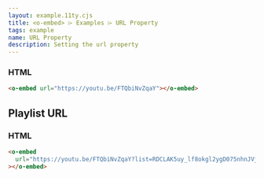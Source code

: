 ```yaml
---
layout: example.11ty.cjs
title: <o-embed> ⌲ Examples ⌲ URL Property
tags: example
name: URL Property
description: Setting the url property
---
```


<h3>HTML</h3>

```html
<o-embed url="https://youtu.be/FTQbiNvZqaY"></o-embed>
```

<o-embed url="https://youtu.be/FTQbiNvZqaY"></o-embed>

<h2>Playlist URL</h2>
<h3>HTML</h3>

```html
<o-embed
  url="https://youtu.be/FTQbiNvZqaY?list=RDCLAK5uy_lf8okgl2ygD075nhnJVjlfhwp8NsUgEbs"
></o-embed>
```

<o-embed url="https://youtu.be/FTQbiNvZqaY?list=RDCLAK5uy_lf8okgl2ygD075nhnJVjlfhwp8NsUgEbs"></o-embed>
